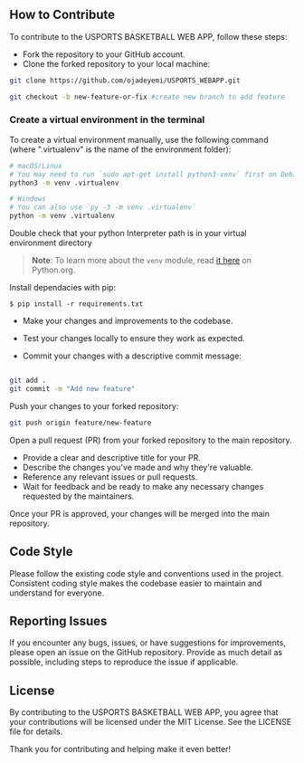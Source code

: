 
## How to Contribute

To contribute to the USPORTS BASKETBALL WEB APP, follow these steps:

- Fork the repository to your GitHub account.
- Clone the forked repository to your local machine:

```bash
git clone https://github.com/ojadeyemi/USPORTS_WEBAPP.git

git checkout -b new-feature-or-fix #create new branch to add feature
```

### Create a virtual environment in the terminal

To create a virtual environment manually, use the following command (where ".virtualenv" is the name of the environment folder):

```bash
# macOS/Linux
# You may need to run `sudo apt-get install python3-venv` first on Debian-based OSs
python3 -m venv .virtualenv

# Windows
# You can also use `py -3 -m venv .virtualenv`
python -m venv .virtualenv
```
Double check that your python Interpreter path is in your virtual environment directory

>**Note**: To learn more about the `venv` module, read [it here](https://docs.python.org/3/library/venv.html) on Python.org.

Install dependacies with pip:

```
$ pip install -r requirements.txt
```
- Make your changes and improvements to the codebase.

- Test your changes locally to ensure they work as expected.

- Commit your changes with a descriptive commit message:


```bash

git add .
git commit -m "Add new feature"
```

Push your changes to your forked repository:

```bash
git push origin feature/new-feature
```
Open a pull request (PR) from your forked repository to the main repository.

- Provide a clear and descriptive title for your PR.
- Describe the changes you've made and why they're valuable.
- Reference any relevant issues or pull requests.
- Wait for feedback and be ready to make any necessary changes requested by the maintainers.

Once your PR is approved, your changes will be merged into the main repository.

## Code Style
Please follow the existing code style and conventions used in the project. Consistent coding style makes the codebase easier to maintain and understand for everyone.

## Reporting Issues
If you encounter any bugs, issues, or have suggestions for improvements, please open an issue on the GitHub repository. Provide as much detail as possible, including steps to reproduce the issue if applicable.

## License
By contributing to the USPORTS BASKETBALL WEB APP, you agree that your contributions will be licensed under the MIT License. See the LICENSE file for details.

Thank you for contributing and helping make it even better!
